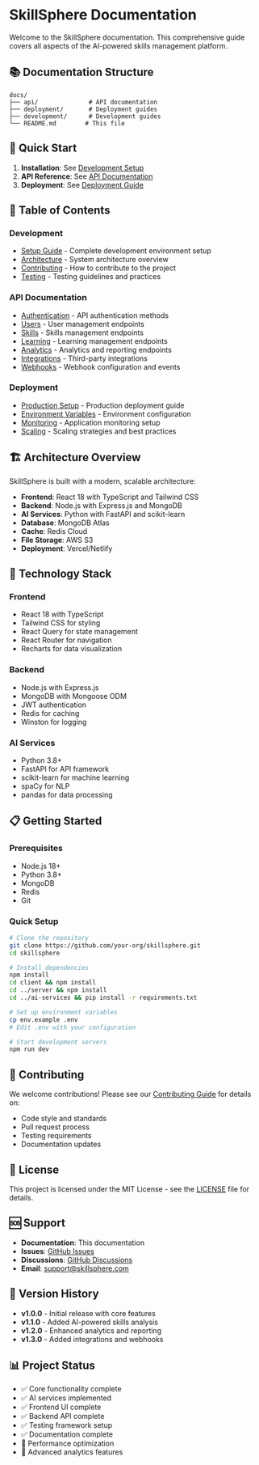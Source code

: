 # SkillSphere Documentation

Welcome to the SkillSphere documentation. This comprehensive guide covers all aspects of the AI-powered skills management platform.

## 📚 Documentation Structure

```
docs/
├── api/              # API documentation
├── deployment/       # Deployment guides
├── development/      # Development guides
└── README.md        # This file
```

## 🚀 Quick Start

1. **Installation**: See [Development Setup](./development/setup.md)
2. **API Reference**: See [API Documentation](./api/README.md)
3. **Deployment**: See [Deployment Guide](./deployment/README.md)

## 📖 Table of Contents

### Development
- [Setup Guide](./development/setup.md) - Complete development environment setup
- [Architecture](./development/architecture.md) - System architecture overview
- [Contributing](./development/contributing.md) - How to contribute to the project
- [Testing](./development/testing.md) - Testing guidelines and practices

### API Documentation
- [Authentication](./api/authentication.md) - API authentication methods
- [Users](./api/users.md) - User management endpoints
- [Skills](./api/skills.md) - Skills management endpoints
- [Learning](./api/learning.md) - Learning management endpoints
- [Analytics](./api/analytics.md) - Analytics and reporting endpoints
- [Integrations](./api/integrations.md) - Third-party integrations
- [Webhooks](./api/webhooks.md) - Webhook configuration and events

### Deployment
- [Production Setup](./deployment/production.md) - Production deployment guide
- [Environment Variables](./deployment/environment.md) - Environment configuration
- [Monitoring](./deployment/monitoring.md) - Application monitoring setup
- [Scaling](./deployment/scaling.md) - Scaling strategies and best practices

## 🏗️ Architecture Overview

SkillSphere is built with a modern, scalable architecture:

- **Frontend**: React 18 with TypeScript and Tailwind CSS
- **Backend**: Node.js with Express.js and MongoDB
- **AI Services**: Python with FastAPI and scikit-learn
- **Database**: MongoDB Atlas
- **Cache**: Redis Cloud
- **File Storage**: AWS S3
- **Deployment**: Vercel/Netlify

## 🔧 Technology Stack

### Frontend
- React 18 with TypeScript
- Tailwind CSS for styling
- React Query for state management
- React Router for navigation
- Recharts for data visualization

### Backend
- Node.js with Express.js
- MongoDB with Mongoose ODM
- JWT authentication
- Redis for caching
- Winston for logging

### AI Services
- Python 3.8+
- FastAPI for API framework
- scikit-learn for machine learning
- spaCy for NLP
- pandas for data processing

## 📋 Getting Started

### Prerequisites
- Node.js 18+
- Python 3.8+
- MongoDB
- Redis
- Git

### Quick Setup
```bash
# Clone the repository
git clone https://github.com/your-org/skillsphere.git
cd skillsphere

# Install dependencies
npm install
cd client && npm install
cd ../server && npm install
cd ../ai-services && pip install -r requirements.txt

# Set up environment variables
cp env.example .env
# Edit .env with your configuration

# Start development servers
npm run dev
```

## 🤝 Contributing

We welcome contributions! Please see our [Contributing Guide](./development/contributing.md) for details on:

- Code style and standards
- Pull request process
- Testing requirements
- Documentation updates

## 📄 License

This project is licensed under the MIT License - see the [LICENSE](../LICENSE) file for details.

## 🆘 Support

- **Documentation**: This documentation
- **Issues**: [GitHub Issues](https://github.com/your-org/skillsphere/issues)
- **Discussions**: [GitHub Discussions](https://github.com/your-org/skillsphere/discussions)
- **Email**: support@skillsphere.com

## 🔄 Version History

- **v1.0.0** - Initial release with core features
- **v1.1.0** - Added AI-powered skills analysis
- **v1.2.0** - Enhanced analytics and reporting
- **v1.3.0** - Added integrations and webhooks

## 📊 Project Status

- ✅ Core functionality complete
- ✅ AI services implemented
- ✅ Frontend UI complete
- ✅ Backend API complete
- ✅ Testing framework setup
- ✅ Documentation complete
- 🔄 Performance optimization
- 🔄 Advanced analytics features
